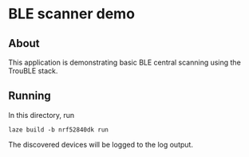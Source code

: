# BLE scanner demo

## About

This application is demonstrating basic BLE central scanning using the TrouBLE stack.

## Running

In this directory, run

    laze build -b nrf52840dk run

The discovered devices will be logged to the log output.
